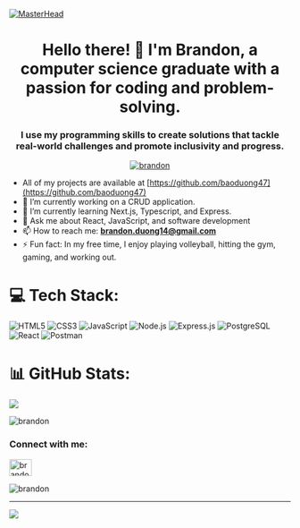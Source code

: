 [![MasterHead](https://images-wixmp-ed30a86b8c4ca887773594c2.wixmp.com/f/c83c004e-1370-4756-88e5-4071de797088/dfredg5-0a60e875-646e-4d6c-bb91-73086f012808.gif?token=eyJ0eXAiOiJKV1QiLCJhbGciOiJIUzI1NiJ9.eyJzdWIiOiJ1cm46YXBwOjdlMGQxODg5ODIyNjQzNzNhNWYwZDQxNWVhMGQyNmUwIiwiaXNzIjoidXJuOmFwcDo3ZTBkMTg4OTgyMjY0MzczYTVmMGQ0MTVlYTBkMjZlMCIsIm9iaiI6W1t7InBhdGgiOiJcL2ZcL2M4M2MwMDRlLTEzNzAtNDc1Ni04OGU1LTQwNzFkZTc5NzA4OFwvZGZyZWRnNS0wYTYwZTg3NS02NDZlLTRkNmMtYmI5MS03MzA4NmYwMTI4MDguZ2lmIn1dXSwiYXVkIjpbInVybjpzZXJ2aWNlOmZpbGUuZG93bmxvYWQiXX0.LGN_eGL7dT0xRj4oRbyRRVay-pHbyiXHru7YoVPcRro)](https://github.com/baoduong47)

<h1 align="center">Hello there! 👋 I'm Brandon, a computer science graduate with a passion for coding and problem-solving.</h1>

<h3 align="center">I use my programming skills to create solutions that tackle real-world challenges and promote inclusivity and progress.</h3>

<p align="center"> <a href="https://github.com/baoduong47"><img src="https://github-profile-trophy.vercel.app/?username=baoduong47" alt="brandon" /></a> </p>

- All of my projects are available at [https://github.com/baoduong47](https://github.com/baoduong47)
- 🔭 I’m currently working on a CRUD application.
- 🌱 I’m currently learning Next.js, Typescript, and Express.
- 💬 Ask me about React, JavaScript, and software development
- 📫 How to reach me: **brandon.duong14@gmail.com**
- ⚡ Fun fact: In my free time, I enjoy playing volleyball, hitting the gym, gaming, and working out.

# 💻 Tech Stack:
![HTML5](https://img.shields.io/badge/html5-%23E34F26.svg?style=for-the-badge&logo=html5&logoColor=white) ![CSS3](https://img.shields.io/badge/css3-%231572B6.svg?style=for-the-badge&logo=css3&logoColor=white) ![JavaScript](https://img.shields.io/badge/javascript-%23323330.svg?style=for-the-badge&logo=javascript&logoColor=%23F7DF1E) ![Node.js](https://img.shields.io/badge/node.js-6DA55F?style=for-the-badge&logo=node.js&logoColor=white) ![Express.js](https://img.shields.io/badge/express.js-%23404d59.svg?style=for-the-badge&logo=express&logoColor=%2361DAFB) ![PostgreSQL](https://img.shields.io/badge/postgresql-%23316192.svg?style=for-the-badge&logo=postgresql&logoColor=white) ![React](https://img.shields.io/badge/react-%2320232a.svg?style=for-the-badge&logo=react&logoColor=%2361DAFB)  ![Postman](https://img.shields.io/badge/Postman-FF6C37?style=for-the-badge&logo=postman&logoColor=white)

# 📊 GitHub Stats:
![](https://github-readme-stats.vercel.app/api?username=baoduong47&theme=dracula&hide_border=false&include_all_commits=false&count_private=false)<br/>

<p><img src="https://github-readme-stats.vercel.app/api/top-langs?username=baoduong47&show_icons=true&locale=en&layout=compact" alt="brandon" /></p>

<h3>Connect with me:</h3>
<p>
<a href="https://www.linkedin.com/in/brandonld8/" target="_blank"><img align="center" src="https://raw.githubusercontent.com/rahuldkjain/github-profile-readme-generator/master/src/images/icons/Social/linked-in-alt.svg" alt="brandon" height="30" width="40" /></a>
</p>

<p><img align="center" src="https://github-readme-streak-stats.herokuapp.com/?user=baoduong47&" alt="brandon" /></p>

---

[![](https://visitcount.itsvg.in/api?id=baoduong47&icon=0&color=0)](https://visitcount.itsvg.in)
